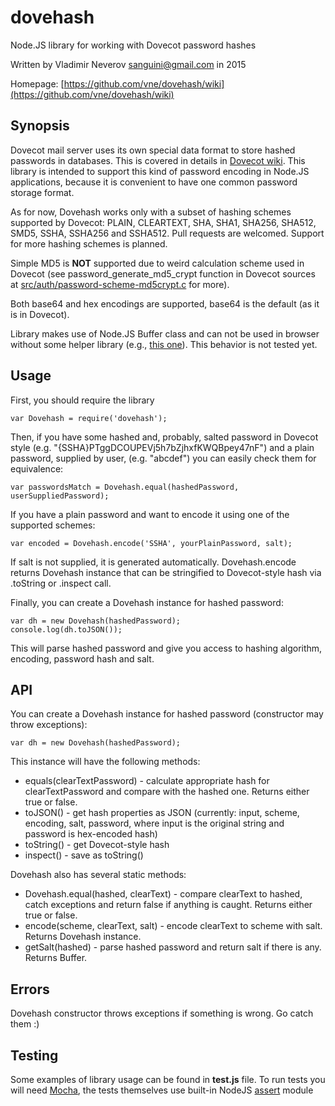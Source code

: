 dovehash
==========

Node.JS library for working with Dovecot password hashes

Written by Vladimir Neverov <sanguini@gmail.com> in 2015

Homepage: [https://github.com/vne/dovehash/wiki](https://github.com/vne/dovehash/wiki)

Synopsis
--------

Dovecot mail server uses its own special data format to store hashed passwords in databases. This is covered in details
in [Dovecot wiki](http://wiki2.dovecot.org/Authentication/PasswordSchemes). This library is intended to support
this kind of password encoding in Node.JS applications, because it is convenient to have one common password storage
format.

As for now, Dovehash works only with a subset of hashing schemes supported by Dovecot:
PLAIN, CLEARTEXT, SHA, SHA1, SHA256, SHA512, SMD5, SSHA, SSHA256 and SSHA512.
Pull requests are welcomed. Support for more hashing schemes is planned.

Simple MD5 is **NOT** supported due to weird calculation scheme used in Dovecot (see password\_generate\_md5\_crypt function in Dovecot sources at [src/auth/password-scheme-md5crypt.c](http://hg.dovecot.org/dovecot-2.2/file/3d612ade5d75/src/auth/password-scheme-md5crypt.c) for more).

Both base64 and hex encodings are supported, base64 is the default (as it is in Dovecot).

Library makes use of Node.JS Buffer class and can not be used in browser without some helper library (e.g., [this one](https://github.com/feross/buffer)).
This behavior is not tested yet.

Usage
-----

First, you should require the library

	var Dovehash = require('dovehash');

Then, if you have some hashed and, probably, salted password in Dovecot style
(e.g. "{SSHA}PTggDCOUPEVj5h7bZjhxfKWQBpey47nF") and a plain password, supplied by user, (e.g. "abcdef")
you can easily check them for equivalence:

	var passwordsMatch = Dovehash.equal(hashedPassword, userSuppliedPassword);

If you have a plain password and want to encode it using one of the supported schemes:

	var encoded = Dovehash.encode('SSHA', yourPlainPassword, salt);

If salt is not supplied, it is generated automatically. Dovehash.encode returns Dovehash instance that
can be stringified to Dovecot-style hash via .toString or .inspect call.

Finally, you can create a Dovehash instance for hashed password:

	var dh = new Dovehash(hashedPassword);
	console.log(dh.toJSON());

This will parse hashed password and give you access to hashing algorithm, encoding, password hash and salt.

API
---

You can create a Dovehash instance for hashed password (constructor may throw exceptions):

	var dh = new Dovehash(hashedPassword);

This instance will have the following methods:

 - equals(clearTextPassword) - calculate appropriate hash for clearTextPassword and compare with the hashed one. Returns either true or false.
 - toJSON() - get hash properties as JSON (currently: input, scheme, encoding, salt, password, where input is the original string and password is hex-encoded hash)
 - toString() - get Dovecot-style hash
 - inspect() - save as toString()

Dovehash also has several static methods:

 - Dovehash.equal(hashed, clearText) - compare clearText to hashed, catch exceptions and return false if anything is caught. Returns either true or false.
 - encode(scheme, clearText, salt) - encode clearText to scheme with salt. Returns Dovehash instance.
 - getSalt(hashed) - parse hashed password and return salt if there is any. Returns Buffer.

Errors
------

Dovehash constructor throws exceptions if something is wrong. Go catch them :)

Testing
-------

Some examples of library usage can be found in **test.js** file. To run tests you will
need [Mocha](http://mochajs.org/), the tests themselves use built-in
NodeJS [assert](http://nodejs.org/api/assert.html) module
